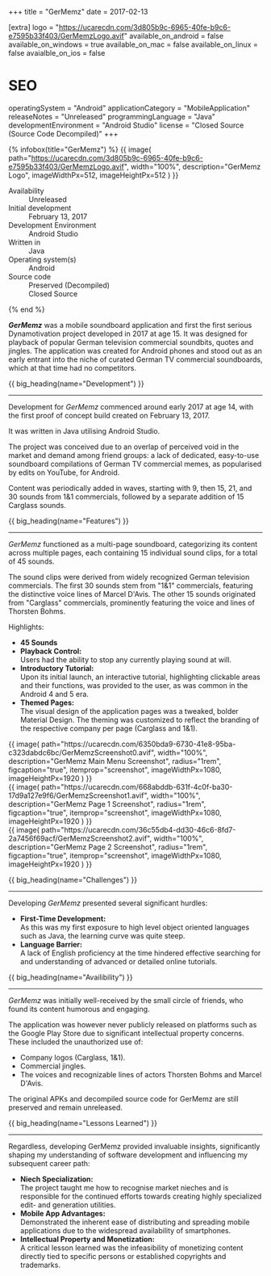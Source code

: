 +++
title = "GerMemz"
date = 2017-02-13

[extra]
logo = "https://ucarecdn.com/3d805b9c-6965-40fe-b9c6-e7595b33f403/GerMemzLogo.avif"
available_on_android = false
available_on_windows = true
available_on_mac = false
available_on_linux = false
avaialble_on_ios = false

# SEO
operatingSystem = "Android"
applicationCategory = "MobileApplication"
releaseNotes = "Unreleased"
programmingLanguage = "Java"
developmentEnvironment = "Android Studio"
license = "Closed Source (Source Code Decompiled)"
+++

{% infobox(title="GerMemz") %}
{{ image(
    path="https://ucarecdn.com/3d805b9c-6965-40fe-b9c6-e7595b33f403/GerMemzLogo.avif",
    width="100%",
    description="GerMemz Logo",
    imageWidthPx=512,
    imageHeightPx=512
) }}
<dl>
    <dt>Availability</dt>
    <dd>Unreleased</dd>
    <dt>Initial development</dt>
    <dd>February 13, 2017</dd>
    <dt>Development Environment</dt>
    <dd>Android Studio</dd>
    <dt>Written in</dt>
    <dd>Java</dd>
    <dt>Operating system(s)</dt>
    <dd>Android</dd>
    <dt>Source code</dt>
    <dd>Preserved (Decompiled)<br>Closed Source</dd>
</dl>
{% end %}

***GerMemz*** was a mobile soundboard application and first the first serious Dynamotivation project developed in 2017 at age 15. It was designed for playback of popular German television commercial soundbits, quotes and jingles. The application was created for Android phones and stood out as an early entrant into the niche of curated German TV commercial soundboards, which at that time had no competitors.


{{ big_heading(name="Development") }}

---

Development for *GerMemz* commenced around early 2017 at age 14, with the first proof of concept build created on February 13, 2017.

It was written in Java utilising Android Studio.

The project was conceived due to an overlap of perceived void in the market and demand among friend groups: a lack of dedicated, easy-to-use soundboard compilations of German TV commercial memes, as popularised by edits on YouTube, for Android.

Content was periodically added in waves, starting with 9, then 15, 21, and 30 sounds from 1&1 commercials, followed by a separate addition of 15 Carglass sounds.


{{ big_heading(name="Features") }}

---

*GerMemz* functioned as a multi-page soundboard, categorizing its content across multiple pages, each containing 15 individual sound clips, for a total of 45 sounds.

The sound clips were derived from widely recognized German television commercials. The first 30 sounds stem from "1&1" commercials, featuring the distinctive voice lines of Marcel D'Avis. The other 15 sounds originated from "Carglass" commercials, prominently featuring the voice and lines of Thorsten Bohms.

Highlights:
*   **45 Sounds**
*   **Playback Control:**\
Users had the ability to stop any currently playing sound at will.
*   **Introductory Tutorial:**\
Upon its initial launch, an interactive tutorial, highlighting clickable areas and their functions, was provided to the user, as was common in the Android 4 and 5 era.
*   **Themed Pages:**\
The visual design of the application pages was a tweaked, bolder Material Design. The theming was customized to reflect the branding of the respective company per page (Carglass and 1&1).

<div class="blogImageList">
    <style>
        @media (max-width: 40rem) {
            .blogImageList {
                flex-direction: column;
            }
        }
    </style>
    <div>
    {{ image(
        path="https://ucarecdn.com/6350bda9-6730-41e8-95ba-c323dabdc6bc/GerMemzScreenshot0.avif",
        width="100%",
        description="GerMemz Main Menu Screenshot", radius="1rem",
        figcaption="true",
        itemprop="screenshot",
        imageWidthPx=1080,
        imageHeightPx=1920
    ) }}
    </div>
    <div>
    {{ image(
        path="https://ucarecdn.com/668abddb-631f-4c0f-ba30-17d9a127e9f6/GerMemzScreenshot1.avif",
        width="100%",
        description="GerMemz Page 1 Screenshot",
        radius="1rem",
        figcaption="true",
        itemprop="screenshot",
        imageWidthPx=1080,
        imageHeightPx=1920
    ) }}
    </div>
    <div>
    {{ image(
        path="https://ucarecdn.com/36c55db4-dd30-46c6-8fd7-2a7456f69acf/GerMemzScreenshot2.avif",
        width="100%",
        description="GerMemz Page 2 Screenshot",
        radius="1rem",
        figcaption="true",
        itemprop="screenshot",
        imageWidthPx=1080,
        imageHeightPx=1920
    ) }}
    </div>
</div>


{{ big_heading(name="Challenges") }}

---

Developing *GerMemz* presented several significant hurdles:

*   **First-Time Development:**\
As this was my first exposure to high level object oriented languages such as Java, the learning curve was quite steep.
*   **Language Barrier:**\
A lack of English proficiency at the time hindered effective searching for and understanding of advanced or detailed online tutorials.


{{ big_heading(name="Availibility") }}

---

*GerMemz* was initially well-received by the small circle of friends, who found its content humorous and engaging.

The application was however never publicly released on platforms such as the Google Play Store due to significant intellectual property concerns. These included the unauthorized use of:
*   Company logos (Carglass, 1&1).
*   Commercial jingles.
*   The voices and recognizable lines of actors Thorsten Bohms and Marcel D'Avis.

The original APKs and decompiled source code for GerMemz are still preserved and remain unreleased.


{{ big_heading(name="Lessons Learned") }}

---

Regardless, developing GerMemz provided invaluable insights, significantly shaping my understanding of software development and influencing my subsequent career path:

*   **Niech Specialization:**\
The project taught me how to recognise market nieches and is responsible for the continued efforts towards creating highly specialized edit- and generation utilities.
*   **Mobile App Advantages:**\
Demonstrated the inherent ease of distributing and spreading mobile applications due to the widespread availability of smartphones.
*   **Intellectual Property and Monetization:**\
A critical lesson learned was the infeasibility of monetizing content directly tied to specific persons or established copyrights and trademarks.